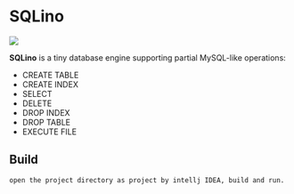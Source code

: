 # SQLino

![](./img/intro.gif)



**SQLino** is a tiny database engine supporting partial MySQL-like operations:

- CREATE TABLE
- CREATE INDEX
- SELECT
- DELETE
- DROP INDEX
- DROP TABLE
- EXECUTE FILE





## Build

```
open the project directory as project by intellj IDEA, build and run.
```

